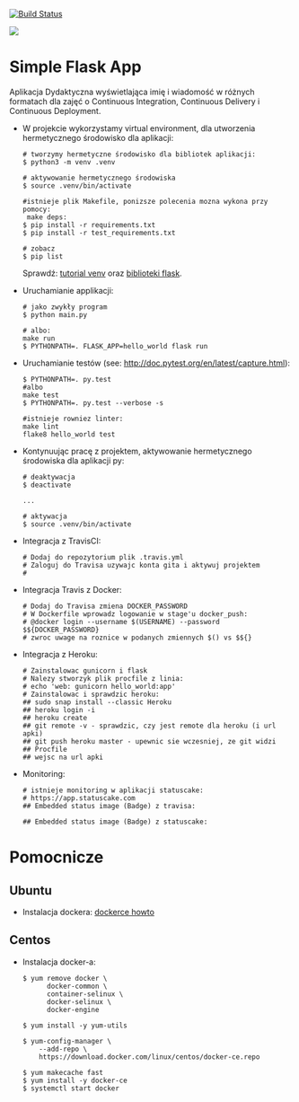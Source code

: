 [![Build Status](https://travis-ci.org/waszczukp/se_hello_printer_app.svg?branch=master)](https://travis-ci.org/waszczukp/se_hello_printer_app)

  <a href="https://www.statuscake.com" title="Website Uptime Monitoring"><img src="https://app.statuscake.com/button/index.php?Track=gbmdY7tXvD&Days=1&Design=1" /></a>

# Simple Flask App

Aplikacja Dydaktyczna wyświetlająca imię i wiadomość w różnych formatach dla zajęć
o Continuous Integration, Continuous Delivery i Continuous Deployment.

- W projekcie wykorzystamy virtual environment, dla utworzenia hermetycznego środowisko dla aplikacji:

  ```
  # tworzymy hermetyczne środowisko dla bibliotek aplikacji:
  $ python3 -m venv .venv

  # aktywowanie hermetycznego środowiska
  $ source .venv/bin/activate

  #istnieje plik Makefile, ponizsze polecenia mozna wykona przy pomocy:
   make deps:
  $ pip install -r requirements.txt
  $ pip install -r test_requirements.txt

  # zobacz
  $ pip list
  ```

  Sprawdź: [tutorial venv](https://docs.python.org/3/tutorial/venv.html) oraz [biblioteki flask](http://flask.pocoo.org).

- Uruchamianie applikacji:

  ```
  # jako zwykły program
  $ python main.py

  # albo:
  make run
  $ PYTHONPATH=. FLASK_APP=hello_world flask run
  ```

- Uruchamianie testów (see: http://doc.pytest.org/en/latest/capture.html):

  ```
  $ PYTHONPATH=. py.test
  #albo
  make test
  $ PYTHONPATH=. py.test --verbose -s

  #istnieje rowniez linter:
  make lint
  flake8 hello_world test
  ```
- Kontynuując pracę z projektem, aktywowanie hermetycznego środowiska dla aplikacji py:

  ```
  # deaktywacja
  $ deactivate
  ```

  ```
  ...

  # aktywacja
  $ source .venv/bin/activate
  ```

- Integracja z TravisCI:

  ```
  # Dodaj do repozytorium plik .travis.yml
  # Zaloguj do Travisa uzywajc konta gita i aktywuj projektem  
  #
  ```

- Integracja Travis z Docker:

  ```
  # Dodaj do Travisa zmiena DOCKER_PASSWORD
  # W Dockerfile wprowadz logowanie w stage'u docker_push:
  # @docker login --username $(USERNAME) --password $${DOCKER_PASSWORD}   
  # zwroc uwage na roznice w podanych zmiennych $() vs $${}
  ```

- Integracja z Heroku:
  ```
  # Zainstalowac gunicorn i flask
  # Nalezy stworzyk plik procfile z linia:
  # echo 'web: gunicorn hello_world:app'
  # Zainstalowac i sprawdzic heroku:
  ## sudo snap install --classic Heroku
  ## heroku login -i
  ## heroku create
  ## git remote -v - sprawdzic, czy jest remote dla heroku (i url apki)
  ## git push heroku master - upewnic sie wczesniej, ze git widzi
  ## Procfile
  ## wejsc na url apki
  ```

- Monitoring:
  ```
  # istnieje monitoring w aplikacji statuscake:
  # https://app.statuscake.com
  ## Embedded status image (Badge) z travisa:

  ## Embedded status image (Badge) z statuscake:

  ```

# Pomocnicze

## Ubuntu

- Instalacja dockera: [dockerce howto](https://docs.docker.com/install/linux/docker-ce/ubuntu/)

## Centos

- Instalacja docker-a:

  ```
  $ yum remove docker \
        docker-common \
        container-selinux \
        docker-selinux \
        docker-engine

  $ yum install -y yum-utils

  $ yum-config-manager \
      --add-repo \
      https://download.docker.com/linux/centos/docker-ce.repo

  $ yum makecache fast
  $ yum install -y docker-ce
  $ systemctl start docker
  ```
